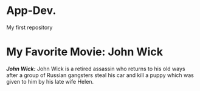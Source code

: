# App-Dev.
My first repository
# My Favorite Movie: **John Wick** 
_**John Wick:**_ John Wick is a retired assassin who returns to his old ways after a group of Russian gangsters steal his car and kill a puppy which was given to him by his late wife Helen.


